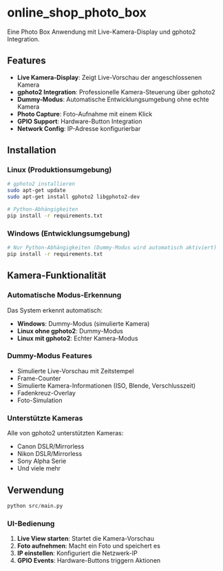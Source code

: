 # online_shop_photo_box

Eine Photo Box Anwendung mit Live-Kamera-Display und gphoto2 Integration.

## Features

- **Live Kamera-Display**: Zeigt Live-Vorschau der angeschlossenen Kamera
- **gphoto2 Integration**: Professionelle Kamera-Steuerung über gphoto2
- **Dummy-Modus**: Automatische Entwicklungsumgebung ohne echte Kamera
- **Photo Capture**: Foto-Aufnahme mit einem Klick
- **GPIO Support**: Hardware-Button Integration
- **Network Config**: IP-Adresse konfigurierbar

## Installation

### Linux (Produktionsumgebung)

```bash
# gphoto2 installieren
sudo apt-get update
sudo apt-get install gphoto2 libgphoto2-dev

# Python-Abhängigkeiten
pip install -r requirements.txt
```

### Windows (Entwicklungsumgebung)

```bash
# Nur Python-Abhängigkeiten (Dummy-Modus wird automatisch aktiviert)
pip install -r requirements.txt
```

## Kamera-Funktionalität

### Automatische Modus-Erkennung

Das System erkennt automatisch:
- **Windows**: Dummy-Modus (simulierte Kamera)
- **Linux ohne gphoto2**: Dummy-Modus
- **Linux mit gphoto2**: Echter Kamera-Modus

### Dummy-Modus Features

- Simulierte Live-Vorschau mit Zeitstempel
- Frame-Counter
- Simulierte Kamera-Informationen (ISO, Blende, Verschlusszeit)
- Fadenkreuz-Overlay
- Foto-Simulation

### Unterstützte Kameras

Alle von gphoto2 unterstützten Kameras:
- Canon DSLR/Mirrorless
- Nikon DSLR/Mirrorless
- Sony Alpha Serie
- Und viele mehr

## Verwendung

```python
python src/main.py
```

### UI-Bedienung

1. **Live View starten**: Startet die Kamera-Vorschau
2. **Foto aufnehmen**: Macht ein Foto und speichert es
3. **IP einstellen**: Konfiguriert die Netzwerk-IP
4. **GPIO Events**: Hardware-Buttons triggern Aktionen